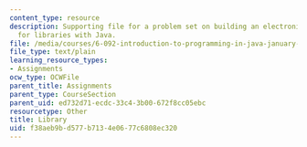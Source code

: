 ```yaml
---
content_type: resource
description: Supporting file for a problem set on building an electronic rental system
  for libraries with Java.
file: /media/courses/6-092-introduction-to-programming-in-java-january-iap-2010/f38aeb9bd577b7134e0677c6808ec320_Library.java
file_type: text/plain
learning_resource_types:
- Assignments
ocw_type: OCWFile
parent_title: Assignments
parent_type: CourseSection
parent_uid: ed732d71-ecdc-33c4-3b00-672f8cc05ebc
resourcetype: Other
title: Library
uid: f38aeb9b-d577-b713-4e06-77c6808ec320
---
```

